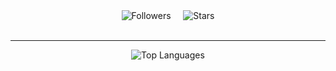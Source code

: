 <div align="center">
  <div>
    <img src="https://img.shields.io/github/followers/gioimtg2003?label=Follow&style=social" alt="Followers">
 &nbsp;  &nbsp; 
  <img src="https://img.shields.io/github/stars/gioimtg2003?label=Stars&style=social" alt="Stars">
</div>
<br>
<img src="https://github.com/dopaemon/dopaemon/raw/output/dist/github-snake.svg" alt="" style="max-width: 100%;">
  <br>
  <hr>
  <div align="center">
  <img src="https://github-readme-stats.vercel.app/api/top-langs/?username=gioimtg2003&layout=compact" alt="Top Languages">
</div>


